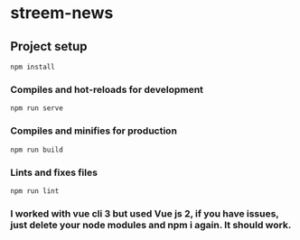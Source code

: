 # streem-news

## Project setup
```
npm install
```

### Compiles and hot-reloads for development
```
npm run serve
```

### Compiles and minifies for production
```
npm run build
```

### Lints and fixes files
```
npm run lint
```
### I worked with vue cli 3 but used Vue js 2, if you have issues, just delete your node modules and npm i again. It should work.